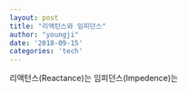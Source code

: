 ```yaml
---
layout: post
title: "리액턴스와 임피던스"
author: "youngji"
date: '2018-09-15'
categories: 'tech'
---
```


리액턴스(Reactance)는 임피던스(Impedence)는 
